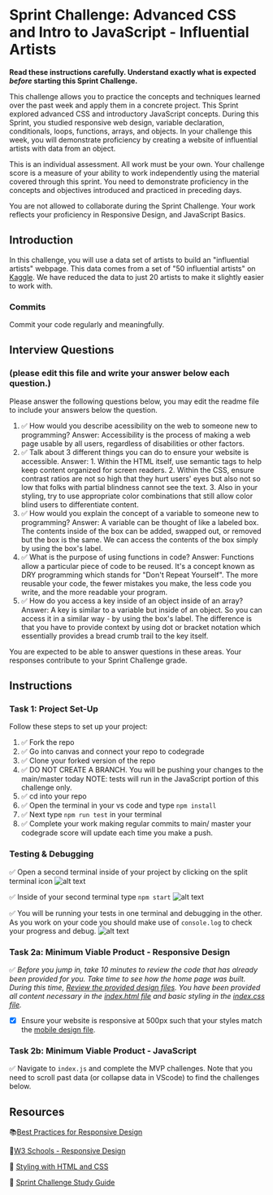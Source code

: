 # Sprint Challenge: Advanced CSS and Intro to JavaScript - Influential Artists

**Read these instructions carefully. Understand exactly what is expected _before_ starting this Sprint Challenge.**

This challenge allows you to practice the concepts and techniques learned over the past week and apply them in a concrete project. This Sprint explored advanced CSS and introductory JavaScript concepts. During this Sprint, you studied responsive web design, variable declaration, conditionals, loops, functions, arrays, and objects. In your challenge this week, you will demonstrate proficiency by creating a website of influential artists with data from an object.

This is an individual assessment. All work must be your own. Your challenge score is a measure of your ability to work independently using the material covered through this sprint. You need to demonstrate proficiency in the concepts and objectives introduced and practiced in preceding days.

You are not allowed to collaborate during the Sprint Challenge. Your work reflects your proficiency in Responsive Design, and JavaScript Basics.

## Introduction

In this challenge, you will use a data set of artists to build an "influential artists" webpage. This data comes from a set of "50 influential artists" on [Kaggle](https://www.kaggle.com/ikarus777/best-artworks-of-all-time). We have reduced the data to just 20 artists to make it slightly easier to work with.

### Commits

Commit your code regularly and meaningfully.

## Interview Questions

### (please edit this file and write your answer below each question.)

Please answer the following questions below, you may edit the readme file to include your answers below the question.

1. ✅ How would you describe acessibility on the web to someone new to programming?
   Answer: Accessibility is the process of making a web page usable by all users, regardless of disabilities or other factors.
2. ✅ Talk about 3 different things you can do to ensure your website is accessible.
   Answer: 1. Within the HTML itself, use semantic tags to help keep content organized for screen readers. 2. Within the CSS, ensure contrast ratios are not so high that they hurt users' eyes but also not so low that folks with partial blindness cannot see the text. 3. Also in your styling, try to use appropriate color combinations that still allow color blind users to differentiate content.
3. ✅ How would you explain the concept of a variable to someone new to programming?
   Answer: A variable can be thought of like a labeled box. The contents inside of the box can be added, swapped out, or removed but the box is the same. We can access the contents of the box simply by using the box's label.
4. ✅ What is the purpose of using functions in code?
   Answer: Functions allow a particular piece of code to be reused. It's a concept known as DRY programming which stands for "Don't Repeat Yourself". The more reusable your code, the fewer mistakes you make, the less code you write, and the more readable your program.
5. ✅ How do you access a key inside of an object inside of an array?
   Answer: A key is similar to a variable but inside of an object. So you can access it in a similar way - by using the box's label. The difference is that you have to provide context by using dot or bracket notation which essentially provides a bread crumb trail to the key itself.

You are expected to be able to answer questions in these areas. Your responses contribute to your Sprint Challenge grade.

## Instructions

### Task 1: Project Set-Up

Follow these steps to set up your project:

1. ✅ Fork the repo
2. ✅ Go into canvas and connect your repo to codegrade
3. ✅ Clone your forked version of the repo
4. ✅ DO NOT CREATE A BRANCH. You will be pushing your changes to the main/master today
   NOTE: tests will run in the JavaScript portion of this challenge only.
5. ✅ cd into your repo
6. ✅ Open the terminal in your vs code and type `npm install`
7. ✅ Next type `npm run test` in your terminal
8. ✅ Complete your work making regular commits to main/ master your codegrade score will update each time you make a push.

### Testing & Debugging

✅ Open a second terminal inside of your project by clicking on the split terminal icon
![alt text](assets/split_terminal.png 'Split Terminal')

✅ Inside of your second terminal type `npm start`
![alt text](assets/npm_start.png 'type npm start')

✅ You will be running your tests in one terminal and debugging in the other. As you work on your code you should make use of `console.log` to check your progress and debug.
![alt text](assets/tests_debug_terminal_final.png 'your terminal should look like this')

### Task 2a: Minimum Viable Product - Responsive Design

✅ _Before you jump in, take 10 minutes to review the code that has already been provided for you. Take time to see how the home page was built. During this time, [Review the provided design files](design/). You have been provided all content necessary in the [index.html file](index.html) and basic styling in the [index.css file](css/index.css)._

-   [x] Ensure your website is responsive at 500px such that your styles match the [mobile design file](design/Mobile.png).

### Task 2b: Minimum Viable Product - JavaScript

✅ Navigate to `index.js` and complete the MVP challenges. Note that you need to scroll past data (or collapse data in VScode) to find the challenges below.

## Resources

📚[Best Practices for Responsive Design](https://www.browserstack.com/guide/responsive-design-breakpoints)

🤝[W3 Schools - Responsive Design](https://www.w3schools.com/html/html_responsive.asp)

👀 [Styling with HTML and CSS](https://www.w3schools.com/html/html_css.asp)

🦄 [Sprint Challenge Study Guide](https://www.notion.so/lambdaschool/Unit-1-Sprint-2-Study-Guide-16f656025c8744458addb068e6348101)
